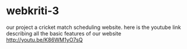 # webkriti-3
our project  a cricket match scheduling website.
here is the youtube link describing all the basic features of our website
http://youtu.be/K86WM1yO7sQ

